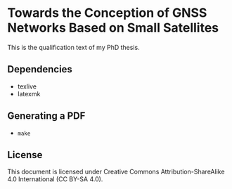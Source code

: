# Towards the Conception of GNSS Networks Based on Small Satellites

This is the qualification text of my PhD thesis.

## Dependencies

* texlive
* latexmk

## Generating a PDF

* ```make```

## License

This document is licensed under Creative Commons Attribution-ShareAlike 4.0 International (CC BY-SA 4.0).
